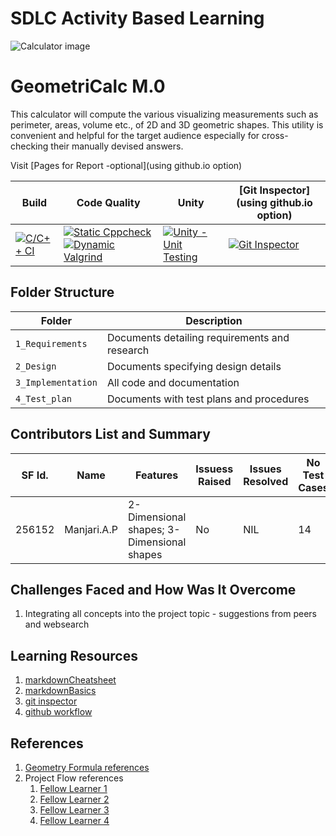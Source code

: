# SDLC Activity Based Learning
![Calculator image](https://github.com/256152/Mini_Project_1_April_2021/blob/0d245bf65675ee89cd9cffbd19e9f424d65b4f0b/MiniProject_C/6_ImagesAndVideos/title.jpg)
# GeometriCalc M.0
  This calculator will compute the various visualizing measurements such as perimeter, areas, volume etc., of 2D and 3D geometric shapes. This utility is convenient and helpful for the target audience especially for cross-checking their manually devised answers.

Visit [Pages for Report -optional](using github.io option)

Build | Code Quality | Unity | [Git Inspector](using github.io option)
------|----------|-------|--------------
[![C/C++ CI](https://github.com/256152/Mini_Project_1_April_2021/actions/workflows/c-cpp.yml/badge.svg)](https://github.com/256152/Mini_Project_1_April_2021/actions/workflows/c-cpp.yml) | [![Static Cppcheck](https://github.com/256152/Mini_Project_1_April_2021/actions/workflows/cppcheck.yml/badge.svg)](https://github.com/256152/Mini_Project_1_April_2021/actions/workflows/cppcheck.yml) [![Dynamic Valgrind](https://github.com/256152/Mini_Project_1_April_2021/actions/workflows/CodeQuality_Dynamic.yml/badge.svg)](https://github.com/256152/Mini_Project_1_April_2021/actions/workflows/CodeQuality_Dynamic.yml)| [![Unity - Unit Testing](https://github.com/256152/Mini_Project_1_April_2021/actions/workflows/unity.yml/badge.svg)](https://github.com/256152/Mini_Project_1_April_2021/blob/b8a7d5267dd3f6736b647e890f0bd2e562996091/.github/workflows/unity.yml)| [![Git Inspector](https://github.com/256152/Mini_Project_1_April_2021/actions/workflows/gitinspector.yml/badge.svg)](https://github.com/256152/Mini_Project_1_April_2021/actions/workflows/gitinspector.yml)

## Folder Structure
Folder             | Description
-------------------| -----------------------------------------
`1_Requirements`   | Documents detailing requirements and research
`2_Design`         | Documents specifying design details
`3_Implementation` | All code and documentation
`4_Test_plan`      | Documents with test plans and procedures

## Contributors List and Summary

SF Id. |  Name   |    Features    | Issuess Raised |Issues Resolved|No Test Cases|Test Case Pass
-------|---------|----------------|----------------|---------------|-------------|--------------
256152 |Manjari.A.P| 2-Dimensional shapes; 3-Dimensional shapes   |No     | NIL   |14   |yes     
   

## Challenges Faced and How Was It Overcome

1. Integrating all concepts into the project topic - suggestions from peers and websearch

## Learning Resources
1. [markdownCheatsheet](https://github.com/adam-p/markdown-here/wiki/Markdown-Cheatsheet)
2. [markdownBasics](https://guides.github.com/features/mastering-markdown/)
3. [git inspector](https://github.com/ejwa/gitinspector.git)
4. [github workflow](https://docs.github.com/en/actions/learn-github-action)

## References
1. [Geometry Formula references](https://byjus.com/maths/mensuration/)
2. Project Flow references
    1. [Fellow Learner 1](https://github.com/Sanchana-2k/LTTS_C_MiniProject.git)
    2. [Fellow Learner 2](https://github.com/256151/LTTS_MiniProject_C.git)
    3. [Fellow Learner 3](https://github.com/28-shravya/stepin_project.git)
    4. [Fellow Learner 4](https://github.com/arc-arnob/LnT_Mini_Project.git)
